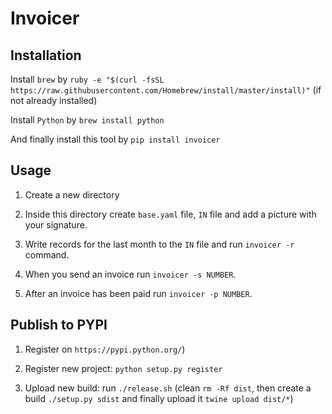 # Invoicer

## Installation

Install `brew` by `ruby -e "$(curl -fsSL https://raw.githubusercontent.com/Homebrew/install/master/install)"` (if not already installed)

Install `Python` by  `brew install python`

And finally install this tool by `pip install invoicer`

## Usage

1) Create a new directory

2) Inside this directory create `base.yaml` file, `IN` file and add a picture with your signature.

3) Write records for the last month to the `IN` file and run `invoicer -r` command.

4) When you send an invoice run `invoicer -s NUMBER`.

5) After an invoice has been paid run `invoicer -p NUMBER`. 

## Publish to PYPI

1) Register on `https://pypi.python.org/`)

2) Register new project: `python setup.py register`

3) Upload new build: run `./release.sh`
(clean `rm -Rf dist`, then create a build `./setup.py sdist` and finally upload it `twine upload dist/*`)
